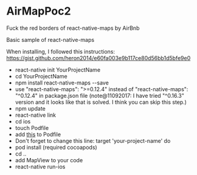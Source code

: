 # AirMapPoc2
Fuck the red borders of react-native-maps by AirBnb

Basic sample of react-native-maps

When installing, I followed this instructions:
https://gist.github.com/heron2014/e60fa003e9b117ce80d56bb1d5bfe9e0


- react-native init YourProjectName
- cd YourProjectName
- npm install react-native-maps --save
- use "react-native-maps": ">=0.12.4" instead of "react-native-maps": "^0.12.4" in package.json file
(note@11092017: I have tried "^0.16.3" version and it looks like that is solved. I think you can skip this step.)
- npm update
- react-native link
- cd ios
- touch Podfile
- add [this](https://raw.githubusercontent.com/onuar/AirMapPoc2/master/ios/Podfile) to Podfile 
- Don't forget to change this line: target 'your-project-name' do
- pod install (required cocoapods)
- cd ..
- add MapView to your code
- react-native run-ios